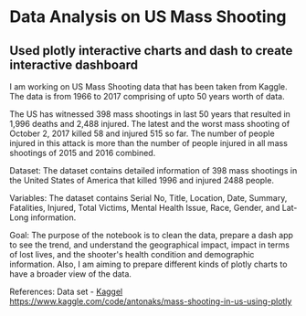 # Data Analysis on US Mass Shooting
## Used plotly interactive charts and dash to create interactive dashboard

I am working on US Mass Shooting data that has been taken from Kaggle. The data is from 1966 to 2017 comprising of upto 50 years worth of data.

The US has witnessed 398 mass shootings in last 50 years that resulted in 1,996 deaths and 2,488 injured. The latest and the worst mass shooting of October 2, 2017 killed 58 and injured 515 so far. The number of people injured in this attack is more than the number of people injured in all mass shootings of 2015 and 2016 combined.

Dataset: The dataset contains detailed information of 398 mass shootings in the United States of America that killed 1996 and injured 2488 people.

Variables: The dataset contains Serial No, Title, Location, Date, Summary, Fatalities, Injured, Total Victims, Mental Health Issue, Race, Gender, and Lat-Long information.

Goal: The purpose of the notebook is to clean the data, prepare a dash app to see the trend, and understand the geographical impact, impact in terms of lost lives, and the shooter's health condition and demographic information. Also, I am aiming to prepare different kinds of plotly charts to have a broader view of the data.

References:
Data set - [Kaggel](https://www.kaggle.com/datasets/zusmani/us-mass-shootings-last-50-years)
https://www.kaggle.com/code/antonaks/mass-shooting-in-us-using-plotly

